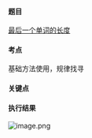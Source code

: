 #### 题目

[最后一个单词的长度](https://leetcode.cn/problems/length-of-last-word/)

#### 考点

基础方法使用，规律找寻

#### 关键点


#### 执行结果

![image.png](https://pic.leetcode-cn.com/1653556092-gFtrfH-image.png)

